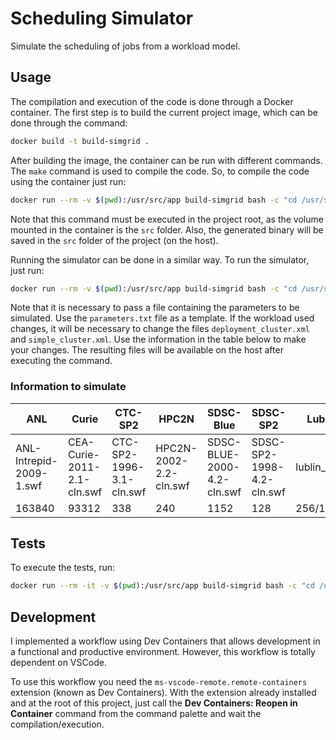 # Scheduling Simulator
Simulate the scheduling of jobs from a workload model.

## Usage
The compilation and execution of the code is done through a Docker container. The first step is to build the current project image, which can be done through the command:
```bash
docker build -t build-simgrid .
```

After building the image, the container can be run with different commands. The `make` command is used to compile the code. So, to compile the code using the container just run:
```bash
docker run --rm -v $(pwd):/usr/src/app build-simgrid bash -c "cd /usr/src/app/src && make"
```

Note that this command must be executed in the project root, as the volume mounted in the container is the `src` folder. Also, the generated binary will be saved in the `src` folder of the project (on the host).

Running the simulator can be done in a similar way. To run the simulator, just run:
```bash
docker run --rm -v $(pwd):/usr/src/app build-simgrid bash -c "cd /usr/src/app/src && python3 simulator.py @parameters.txt"
```

Note that it is necessary to pass a file containing the parameters to be simulated. Use the `parameters.txt` file as a template. If the workload used changes, it will be necessary to change the files `deployment_cluster.xml` and `simple_cluster.xml`. Use the information in the table below to make your changes. The resulting files will be available on the host after executing the command.

### Information to simulate

| **ANL**                 | **Curie**                  | **CTC-SP2**              | **HPC2N**              | **SDSC-Blue**              | **SDSC-SP2**              | **Lublin runtimes** | **Lublin estimated**    |
|-------------------------|----------------------------|--------------------------|------------------------|----------------------------|---------------------------|---------------------|-------------------------|
| ANL-Intrepid-2009-1.swf | CEA-Curie-2011-2.1-cln.swf | CTC-SP2-1996-3.1-cln.swf | HPC2N-2002-2.2-cln.swf | SDSC-BLUE-2000-4.2-cln.swf | SDSC-SP2-1998-4.2-cln.swf | lublin_256/1024.swf | lublin_256/1024_est.swf |
| 163840                  | 93312                      | 338                      | 240                    | 1152                       | 128                       | 256/1024            | 256/1024                |

## Tests
To execute the tests, run:
```bash
docker run --rm -it -v $(pwd):/usr/src/app build-simgrid bash -c "cd /usr/src/app/ && python3 -m pytest"
```

## Development
I implemented a workflow using Dev Containers that allows development in a functional and productive environment. However, this workflow is totally dependent on VSCode.

To use this workflow you need the `ms-vscode-remote.remote-containers` extension (known as Dev Containers). With the extension already installed and at the root of this project, just call the **Dev Containers: Reopen in Container** command from the command palette and wait the compilation/execution.